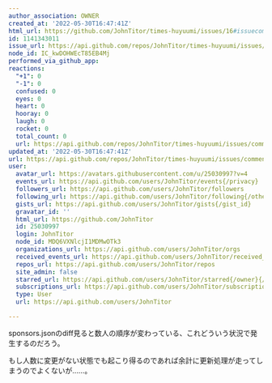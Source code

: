 ```yaml
---
author_association: OWNER
created_at: '2022-05-30T16:47:41Z'
html_url: https://github.com/JohnTitor/times-huyuumi/issues/16#issuecomment-1141343011
id: 1141343011
issue_url: https://api.github.com/repos/JohnTitor/times-huyuumi/issues/16
node_id: IC_kwDOHWEcT85EB4Mj
performed_via_github_app: 
reactions:
  "+1": 0
  "-1": 0
  confused: 0
  eyes: 0
  heart: 0
  hooray: 0
  laugh: 0
  rocket: 0
  total_count: 0
  url: https://api.github.com/repos/JohnTitor/times-huyuumi/issues/comments/1141343011/reactions
updated_at: '2022-05-30T16:47:41Z'
url: https://api.github.com/repos/JohnTitor/times-huyuumi/issues/comments/1141343011
user:
  avatar_url: https://avatars.githubusercontent.com/u/25030997?v=4
  events_url: https://api.github.com/users/JohnTitor/events{/privacy}
  followers_url: https://api.github.com/users/JohnTitor/followers
  following_url: https://api.github.com/users/JohnTitor/following{/other_user}
  gists_url: https://api.github.com/users/JohnTitor/gists{/gist_id}
  gravatar_id: ''
  html_url: https://github.com/JohnTitor
  id: 25030997
  login: JohnTitor
  node_id: MDQ6VXNlcjI1MDMwOTk3
  organizations_url: https://api.github.com/users/JohnTitor/orgs
  received_events_url: https://api.github.com/users/JohnTitor/received_events
  repos_url: https://api.github.com/users/JohnTitor/repos
  site_admin: false
  starred_url: https://api.github.com/users/JohnTitor/starred{/owner}{/repo}
  subscriptions_url: https://api.github.com/users/JohnTitor/subscriptions
  type: User
  url: https://api.github.com/users/JohnTitor

---
```

sponsors.jsonのdiff見ると数人の順序が変わっている、これどういう状況で発生するのだろう。

もし人数に変更がない状態でも起こり得るのであれば余計に更新処理が走ってしまうのでよくないが……。